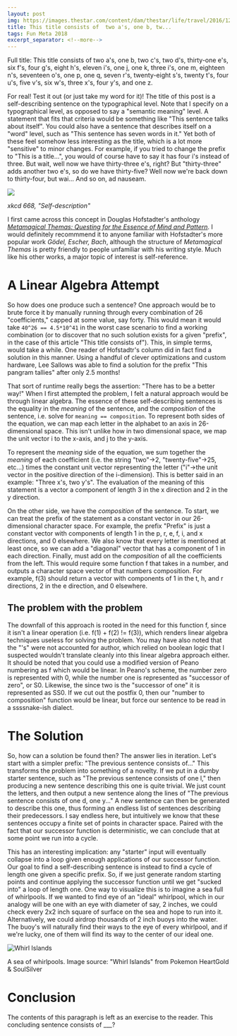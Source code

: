 ```yaml
---
layout: post
img: https://images.thestar.com/content/dam/thestar/life/travel/2016/12/01/10-ways-to-enjoy-san-francisco/7-letters-1jpg.jpg.size-custom-crop.1086x0.jpg
title: This title consists of  two a's, one b, tw...
tags: Fun Meta 2018
excerpt_separator: <!--more-->
---
```

Full title: This title consists of two a's, one b, two c's, two d's, thirty-one e's, six f's, four g's, eight h's, eleven i's, one j, one k, three i's, one m, eighteen n's, seventeen o's, one p, one q, seven r's, twenty-eight s's, twenty t's, four u's, five v's, six w's, three x's, four y's, and one z.

For real! Test it out (or just take my word for it)! <!--more--> The title of this post is a self-describing sentence on the typographical level. Note that I specify on a typographical level, as opposed to say a "semantic meaning" level. A statement that fits that criteria would be something like "This sentence talks about itself". You could also have a sentence that describes itself on a "word" level, such as "This sentence has seven words in it." Yet both of these feel somehow less interesting as the title, which is a lot more "sensitive" to minor changes. For example, if you tried to change the prefix to "This is a title...", you would of course have to say it has four i's instead of three. But wait, well now we have thirty-three e's, right? But "thirty-three" adds another two e's, so do we have thirty-five? Well now we're back down to thirty-four, but wai... And so on, ad nauseam.

[![](https://imgs.xkcd.com/comics/self_description.png)](https://www.xkcd.com/688/)

*xkcd 668, "Self-description"*

I first came across this concept in Douglas Hofstadter's anthology [*Metamagical Themas: Questing for the Essence of Mind and Pattern*](https://en.wikipedia.org/wiki/Metamagical_Themas). I would definitely recommmend it to anyone familiar with Hofstadter's more popular work *Gödel, Escher, Bach*, although the structure of *Metamagical Themas* is pretty friendly to people unfamiliar with his writing style. Much like his other works, a major topic of interest is self-reference.

# A Linear Algebra Attempt

So how does one produce such a sentence? One approach would be to brute force it by manually running through every combination of 26 "coefficients," capped at some value, say forty. This would mean it would take ``40^26 == 4.5*10^41`` in the worst case scenario to find a working combination (or to discover that no such solution exists for a given "prefix", in the case of this article "This title consists of"). This, in simple terms, would take a while. One reader of Hofstadtr's column did in fact find a solution in this manner. Using a handful of clever optimizations and custom hardware, Lee Sallows was able to find a solution for the prefix "This pangram tallies" after only 2.5 months!

That sort of runtime really begs the assertion: "There has to be a better way!" When I first attempted the problem, I felt a natural approach would be through linear algebra. The essence of these self-describing sentences is the equality in the *meaning* of the sentence, and the *composition* of the sentence, i.e. solve for `meaning == composition`. To represent both sides of the equation, we can map each letter in the alphabet to an axis in 26-dimensional space. This isn't unlike how in two dimensional space, we map the unit vector i to the x-axis, and j to the y-axis.

To represent the *meaning* side of the equation, we sum together the *meaning* of each coefficient (i.e. the string "two"->2, "twenty-five"->25, etc...) times the constant unit vector representing the letter ("i"->the unit vector in the positive direction of the i-dimension). This is better said in an example: "Three x's, two y's". The evaluation of the meaning of this statement is a vector a component of length 3 in the x direction and 2 in the y direction.

On the other side, we have the *composition* of the sentence. To start, we can treat the prefix of the statement as a constant vector in our 26-dimensional character space. For example, the prefix "Prefix" is just a constant vector with components of length 1 in the p, r, e, f, i, and x directions, and 0 elsewhere. We also know that every letter is mentioned at least once, so we can add a "diagonal" vector that has a component of 1 in each direction. Finally, must add on the *composition* of all the coefficients from the left. This would require some function f that takes in a number, and outputs a character space vector of that numbers composition. For example, f(3) should return a vector with components of 1 in the t, h, and r directions, 2 in the e direction, and 0 elsewhere.

## The problem with the problem

The downfall of this approach is rooted in the need for this function f, since it isn't a linear operation (i.e. f(1) + f(2) != f(3)), which renders linear algebra techniques useless for solving the problem. You may have also noted that the "'s" were not accounted for author, which relied on boolean logic that I suspected wouldn't translate cleanly into this linear algebra approach either. It should be noted that you could use a modified version of Peano numbering as f which would be linear. In Peano's scheme, the number zero is represented with 0, while the number one is represented as "successor of zero", or S0. Likewise, the since two is the "successor of one" it is represented as SS0. If we cut out the postfix 0, then our "number to composition" function would be linear, but force our sentence to be read in a ssssnake-ish dialect.

# The Solution
So, how can a solution be found then? The answer lies in iteration. Let's start with a simpler prefix: "The previous sentence consists of..." This transforms the problem into something of a novelty. If we put in a dumby starter sentence, such as "The previous sentence consists of one l," then producing a new sentence describing this one is quite trivial. We just count the letters, and then output a new sentence along the lines of "The previous sentence consists of one d, one y..." A new sentence can then be generated to describe this one, thus forming an endless list of sentences describing their predecessors. I say endless here, but intuitively we know that these sentences occupy a finite set of points in character space. Paired with the fact that our successor function is deterministic, we can conclude that at some point we run into a cycle.

This has an interesting implication: any "starter" input will eventually collapse into a loop given enough applications of our successor function. Our goal to find a self-describing sentence is instead to find a cycle of length one given a specific prefix. So, if we just generate random starting points and continue applying the successor function until we get "sucked into" a loop of length one. One way to visualize this is to imagine a sea full of whirlpools. If we wanted to find eye of an "ideal" whirlpool, which in our analogy will be one with an eye with diameter of say, 2 inches, we could check every 2x2 inch square of surface on the sea and hope to run into it. Alternatively, we could airdrop thousands of 2 inch buoys into the water. The buoy's will naturally find their ways to the eye of every whirlpool, and if we're lucky, one of them will find its way to the center of our ideal one.

![Whirl Islands](https://proxy.duckduckgo.com/iu/?u=https%3A%2F%2Fcdn.bulbagarden.net%2Fupload%2F1%2F19%2FHGSS_Whirl_Islands-Day.png&f=1)

A sea of whirlpools. Image source: "Whirl Islands" from Pokemon HeartGold & SoulSilver

# Conclusion

The contents of this paragraph is left as an exercise to the reader. This concluding sentence consists of ___?